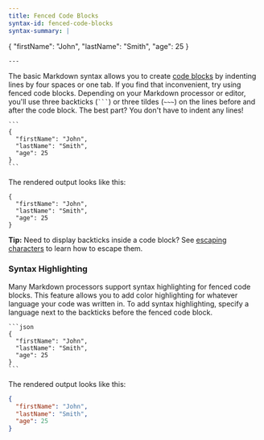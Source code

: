```yaml
---
title: Fenced Code Blocks
syntax-id: fenced-code-blocks
syntax-summary: |
  ```
  {
  "firstName": "John",
  "lastName": "Smith",
  "age": 25
  }
  ```
---
```


The basic Markdown syntax allows you to create [code blocks](../basic-syntax/code-blocks.md) by indenting lines by four spaces or one tab. If you find that inconvenient, try using fenced code blocks. Depending on your Markdown processor or editor, you'll use three backticks (<code>```</code>) or three tildes (`~~~`) on the lines before and after the code block. The best part? You don't have to indent any lines!

~~~~~~~~~
```
{
  "firstName": "John",
  "lastName": "Smith",
  "age": 25
}
```
~~~~~~~~~

The rendered output looks like this:

```text
{
  "firstName": "John",
  "lastName": "Smith",
  "age": 25
}
```

**Tip:** Need to display backticks inside a code block? See [escaping characters](../basic-syntax/escaping-characters.md) to learn how to escape them.
</div>

### Syntax Highlighting

Many Markdown processors support syntax highlighting for fenced code blocks. This feature allows you to add color highlighting for whatever language your code was written in. To add syntax highlighting, specify a language next to the backticks before the fenced code block.

~~~~~~~~~
```json
{
  "firstName": "John",
  "lastName": "Smith",
  "age": 25
}
```
~~~~~~~~~

The rendered output looks like this:

```json
{
  "firstName": "John",
  "lastName": "Smith",
  "age": 25
}
```
